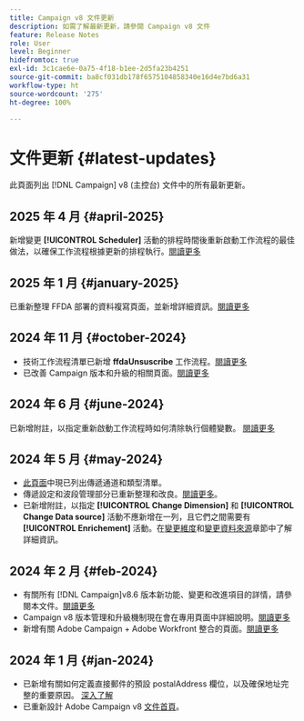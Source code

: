 ```yaml
---
title: Campaign v8 文件更新
description: 如需了解最新更新，請參閱 Campaign v8 文件
feature: Release Notes
role: User
level: Beginner
hidefromtoc: true
exl-id: 3c1cae6e-0a75-4f18-b1ee-2d5fa23b4251
source-git-commit: ba8cf031db178f6575104858340e16d4e7bd6a31
workflow-type: ht
source-wordcount: '275'
ht-degree: 100%

---
```


# 文件更新 {#latest-updates}

此頁面列出 [!DNL Campaign] v8 (主控台) 文件中的所有最新更新。

## 2025 年 4 月 {#april-2025}

新增變更 **[!UICONTROL Scheduler]** 活動的排程時間後重新啟動工作流程的最佳做法，以確保工作流程根據更新的排程執行。[閱讀更多](../../automation/workflow/scheduler.md)

## 2025 年 1 月 {#january-2025}

已重新整理 FFDA 部署的資料複寫頁面，並新增詳細資訊。[閱讀更多](../architecture/replication.md)

## 2024 年 11 月 {#october-2024}

* 技術工作流程清單已新增 **ffdaUnsuscribe** 工作流程。[閱讀更多](../../automation/workflow/technical-workflows.md)
* 已改善 Campaign 版本和升級的相關頁面。[閱讀更多](upgrades.md)

## 2024 年 6 月 {#june-2024}

已新增附註，以指定重新啟動工作流程時如何清除執行個體變數。 [閱讀更多](../../automation/workflow/start-a-workflow.md)

## 2024 年 5 月 {#may-2024}

* [此頁面](create-message.md)中現已列出傳遞通道和類型清單。
* 傳遞設定和波段管理部分已重新整理和改良。[閱讀更多](../send/configure-and-send.md)。
* 已新增附註，以指定 **[!UICONTROL Change Dimension]** 和 **[!UICONTROL Change Data source]** 活動不應新增在一列，且它們之間需要有 **[!UICONTROL Enrichement]** 活動。在[變更維度](../../automation/workflow/change-dimension.md)和[變更資料來源](../../automation/workflow/change-data-source.md)章節中了解詳細資訊。

## 2024 年 2 月 {#feb-2024}

* 有關所有 [!DNL Campaign]v8.6 版本新功能、變更和改進項目的詳情，請參閱本文件。[閱讀更多](release-notes.md)
* Campaign v8 版本管理和升級機制現在會在專用頁面中詳細說明。[閱讀更多](upgrades.md)
* 新增有關 Adobe Campaign + Adobe Workfront 整合的頁面。[閱讀更多](../connect/ac-workfront.md)

## 2024 年 1 月 {#jan-2024}

* 已新增有關如何定義直接郵件的預設 postalAddress 欄位，以及確保地址完整的重要原因。 [深入了解](../send/direct-mail.md)
* 已重新設計 Adobe Campaign v8 [文件首頁](../campaign-home.md)。
